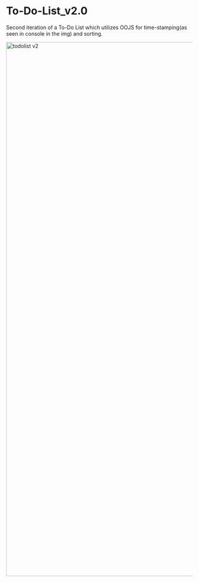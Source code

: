 # To-Do-List_v2.0
Second iteration of a To-Do List which utilizes OOJS for time-stamping(as seen in console in the img) and sorting.

<img width="1439" alt="todolist v2" src="https://user-images.githubusercontent.com/41505038/51759098-ac4cd880-2084-11e9-8b80-2d5863c6c264.png">
